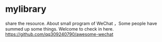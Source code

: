 # mylibrary
 share  the resource.
About small program of  WeChat ，Some people have summed up some things.
Welcome to check in here. https://github.com/qq309240790/awesome-wechat
